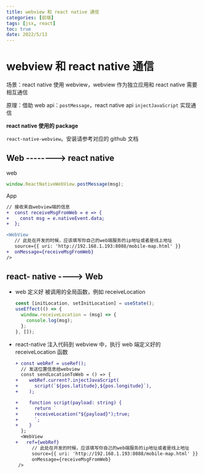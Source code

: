 ```yaml
---
title: webview 和 react native 通信
categories: [前端]
tags: [jsx, react]
toc: true
date: 2022/5/13
---
```


# webview 和 react native 通信

场景：react native 使用 webview，webview 作为独立应用和 react native 需要相互通信

原理：借助 web api：`postMessage`，react native api `injectJavaScript` 实现通信

<!-- more -->

**react native 使用的 package**

`react-native-webview`。安装请参考对应的 github 文档

## Web --------> react native

web

```js
window.ReactNativeWebView.postMessage(msg);
```

App

```diff
// 接收来自webview端的信息
+  const receiveMsgFromWeb = e => {
+    const msg = e.nativeEvent.data;
+  };

<WebView
   // 此处在开发的时候，应该填写你自己的web端服务的ip地址或者是线上地址
   source={{ uri: 'http://192.168.1.193:8088/mobile-map.html' }}
+  onMessage={receiveMsgFromWeb}
/>
```

## react- native ----> Web

- web 定义好 被调用的全局函数，例如 receiveLocation

  ```js
  const [initLocation, setInitLocation] = useState();
  useEffect(() => {
    window.receiveLocation = (msg) => {
      console.log(msg);
    };
  }, []);
  ```

- react-native 注入代码到 webview 中，执行 web 端定义好的 receiveLocation 函数

  ```diff
  + const webRef = useRef();
    // 发送位置信息给webview
    const sendLocationToWeb = () => {
  +    webRef.current?.injectJavaScript(
  +      script(`${pos.latitude},${pos.longitude}`),
  +    );

  +    function script(payload: string) {
  +      return `
  +      receiveLocation("${payload}");true;
  +      `;
  +    }
    };
   	<WebView
  +   ref={webRef}
    	// 此处在开发的时候，应该填写你自己的web端服务的ip地址或者是线上地址
    	source={{ uri: 'http://192.168.1.193:8088/mobile-map.html' }}
    	onMessage={receiveMsgFromWeb}
   />
  ```
